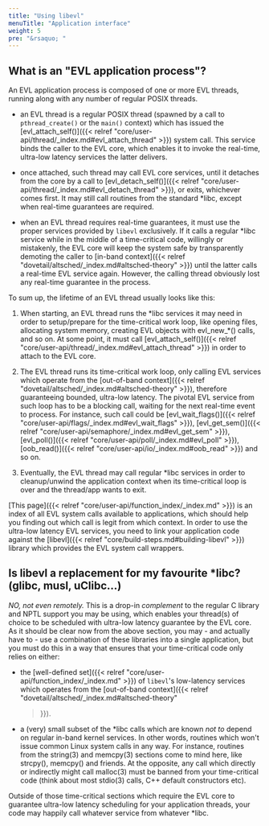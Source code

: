 ```yaml
---
title: "Using libevl"
menuTitle: "Application interface"
weight: 5
pre: "&rsaquo; "
---
```


## What is an "EVL application process"?

An EVL application process is composed of one or more EVL threads,
running along with any number of regular POSIX threads.

- an EVL thread is a regular POSIX thread (spawned by a call to
`pthread_create()` or the `main()` context) which has issued the
[evl_attach_self()]({{< relref
"core/user-api/thread/_index.md#evl_attach_thread" >}}) system
call. This service binds the caller to the EVL core, which enables it
to invoke the real-time, ultra-low latency services the latter
delivers.

- once attached, such thread may call EVL core services, until it
detaches from the core by a call to [evl_detach_self()]({{< relref
"core/user-api/thread/_index.md#evl_detach_thread" >}}), or exits,
whichever comes first. It may still call routines from the standard
\*libc, except when real-time guarantees are required.

- when an EVL thread requires real-time guarantees, it must use the
proper services provided by `libevl` exclusively. If it calls a
regular \*libc service while in the middle of a time-critical code,
willingly or mistakenly, the EVL core will keep the system safe by
transparently demoting the caller to [in-band context]({{< relref
"dovetail/altsched/_index.md#altsched-theory" >}}) until the latter
calls a real-time EVL service again.  However, the calling thread
obviously lost any real-time guarantee in the process.

To sum up, the lifetime of an EVL thread usually looks like this:

1. When starting, an EVL thread runs the \*libc services it may need in
order to setup/prepare for the time-critical work loop, like opening
files, allocating system memory, creating EVL objects with
evl\_new\_*() calls, and so on. At some point, it must call
[evl_attach_self()]({{< relref
"core/user-api/thread/_index.md#evl_attach_thread" >}}) in order to
attach to the EVL core.

2. The EVL thread runs its time-critical work loop, only calling EVL
services which operate from the [out-of-band context]({{< relref
"dovetail/altsched/_index.md#altsched-theory" >}}), therefore
guaranteeing bounded, ultra-low latency. The pivotal EVL service from
such loop has to be a blocking call, waiting for the next real-time
event to process. For instance, such call could be
[evl_wait_flags()]({{< relref
"core/user-api/flags/_index.md#evl_wait_flags" >}}),
[evl_get_sem()]({{< relref
"core/user-api/semaphore/_index.md#evl_get_sem" >}}), [evl_poll()]({{<
relref "core/user-api/poll/_index.md#evl_poll" >}}), [oob_read()]({{<
relref "core/user-api/io/_index.md#oob_read" >}}) and so on.

3. Eventually, the EVL thread may call regular \*libc services in order
to cleanup/unwind the application context when its time-critical loop
is over and the thread/app wants to exit.

[This page]({{< relref "core/user-api/function_index/_index.md" >}})
is an index of all EVL system calls available to applications, which
should help you finding out which call is legit from which context.
In order to use the ultra-low latency EVL services, you need to link
your application code against the [libevl]({{< relref
"core/build-steps.md#building-libevl" >}}) library which provides the
EVL system call wrappers.

## Is libevl a replacement for my favourite \*libc? (glibc, musl, uClibc...)

_NO, not even remotely._ This is a drop-in _complement_ to the regular
C library and NPTL support you may be using, which enables your
thread(s) of choice to be scheduled with ultra-low latency guarantee
by the EVL core. As it should be clear now from the above section, you
may - and actually have to - use a combination of these libraries into
a single application, but you must do this in a way that ensures that
your time-critical code only relies on either:

- the [well-defined set]({{< relref
  "core/user-api/function_index/_index.md" >}}) of `libevl`'s
  low-latency services which operates from the [out-of-band
  context]({{< relref "dovetail/altsched/_index.md#altsched-theory"
  >}}).

- a (very) small subset of the \*libc calls which are known _not to_
  depend on regular in-band kernel services. In other words, routines
  which won't issue common Linux system calls in any way. For
  instance, routines from the string(3) and memcpy(3) sections come to
  mind here, like strcpy(), memcpy() and friends. At the opposite, any
  call which directly or indirectly might call malloc(3) must be
  banned from your time-critical code (think about most stdio(3)
  calls, C++ default constructors etc).

Outside of those time-critical sections which require the EVL core to
guarantee ultra-low latency scheduling for your application threads,
your code may happily call whatever service from whatever \*libc.
